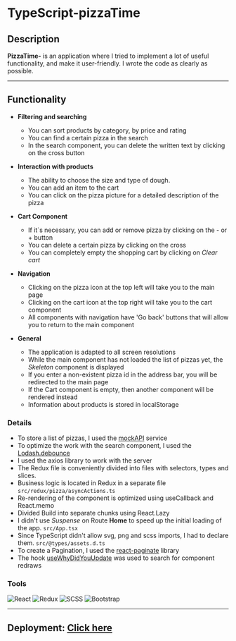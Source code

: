 # TypeScript-pizzaTime

## **Description**

**PizzaTime-** is an application where I tried to implement a lot of useful functionality, and make it user-friendly. I wrote the code as clearly as possible.

---

## **Functionality**

- **Filtering and searching**

  - You can sort products by category, by price and rating
  - You can find a certain pizza in the search
  - In the search component, you can delete the written text by clicking on the cross button

- **Interaction with products**

  - The ability to choose the size and type of dough.
  - You can add an item to the cart
  - You can click on the pizza picture for a detailed description of the pizza

- **Cart Component**
  - If it`s necessary, you can add or remove pizza by clicking on the - or + button
  - You can delete a certain pizza by clicking on the cross
  - You can completely empty the shopping cart by clicking on _Clear cart_
- **Navigation**

  - Clicking on the pizza icon at the top left will take you to the main page
  - Clicking on the cart icon at the top right will take you to the cart component
  - All components with navigation have 'Go back' buttons that will allow you to return to the main component

- **General**
  - The application is adapted to all screen resolutions
  - While the main component has not loaded the list of pizzas yet, the _Skeleton_ component is displayed
  - If you enter a non-existent pizza id in the address bar, you will be redirected to the main page
  - If the Сart component is empty, then another component will be rendered instead
  - Information about products is stored in localStorage

### **Details**

- To store a list of pizzas, I used the [mockAPI](https://mockapi.io/) service
- To optimize the work with the search component, I used the [Lodash.debounce](https://lodash.com/docs/4.17.15#debounce)
- I used the axios library to work with the server
- The Redux file is conveniently divided into files with selectors, types and slices.
- Business logic is located in Redux in a separate file `src/redux/pizza/asyncActions.ts`
- Re-rendering of the component is optimized using useCallback and React.memo
- Divided Build into separate chunks using React.Lazy
- I didn't use _Suspense_ on Route **Home** to speed up the initial loading of the app. `src/App.tsx`
- Since TypeScript didn't allow svg, png and scss imports, I had to declare them. `src/@types/assets.d.ts`
- To create a Pagination, I used the [react-paginate](https://www.npmjs.com/package/react-paginate) library
- The hook [useWhyDidYouUpdate](https://ahooks.js.org/hooks/use-why-did-you-update/) was used to search for component redraws

### **Tools**

![React](https://img.shields.io/badge/-React-090909?style=for-the-badge&logo=React&logoColor=61DBFB)
![Redux](https://img.shields.io/badge/-Redux-090909?style=for-the-badge&logo=Redux&logoColor=563d7c)
![SCSS](https://img.shields.io/badge/-SCSS-090909?style=for-the-badge&logo=SASS&logoColor=CD6799)
![Bootstrap](https://img.shields.io/badge/-Typescript-090909?style=for-the-badge&logo=Typescript&logoColor=007aac)

---

## **Deployment:** [Click here](https://pizza-time-sage.vercel.app/)
